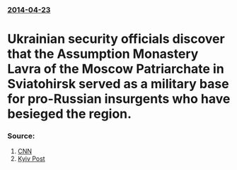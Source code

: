 ### [2014-04-23](/news/2014/04/23/index.md)

# Ukrainian security officials discover that the Assumption Monastery Lavra of the Moscow Patriarchate in Sviatohirsk served as a military base for pro-Russian insurgents who have besieged the region. 




### Source:

1. [CNN](http://www.cnn.com/2014/04/23/world/europe/ukraine-crisis/index.html?hpt=wo_c1)
2. [Kyiv Post](http://www.kyivpost.com/content/ukraine/ukraine-forces-liberate-sviatohirsk-from-armed-groups-as-anti-terror-operation-gets-underway-344823.html)
